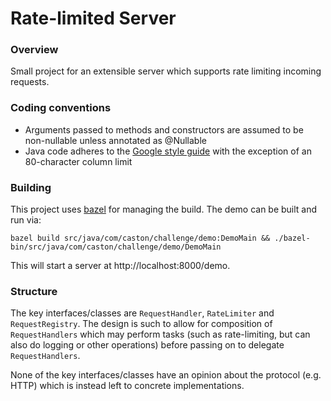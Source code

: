 # Rate-limited Server

### Overview
Small project for an extensible server which supports rate limiting incoming requests.

### Coding conventions
* Arguments passed to methods and constructors are assumed to be non-nullable unless annotated as @Nullable
* Java code adheres to the [Google style guide](https://google.github.io/styleguide/javaguide.html) with the exception of an 80-character column limit

### Building
This project uses [bazel](https://bazel.build/) for managing the build. The demo can be built and run via:
```
bazel build src/java/com/caston/challenge/demo:DemoMain && ./bazel-bin/src/java/com/caston/challenge/demo/DemoMain
```
This will start a server at http://localhost:8000/demo.

### Structure
The key interfaces/classes are `RequestHandler`, `RateLimiter` and `RequestRegistry`. The design is such to allow for composition of `RequestHandlers` which may perform tasks (such as rate-limiting, but can also do logging or other operations) before passing on to delegate `RequestHandlers`.

None of the key interfaces/classes have an opinion about the protocol (e.g. HTTP) which is instead left to concrete implementations.
